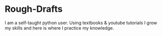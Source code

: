 # Rough-Drafts
I am a self-taught python user. Using textbooks & youtube tutorials I grow my skills and here is where I practice my knowledge.
 
